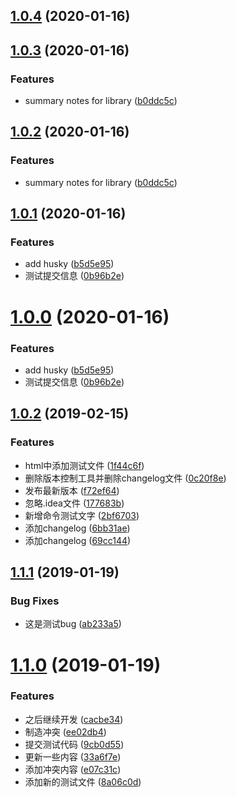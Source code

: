 ## [1.0.4](https://github.com/wangkaiwd/git-test/compare/v1.0.3...v1.0.4) (2020-01-16)



## [1.0.3](https://github.com/wangkaiwd/git-test/compare/v1.0.1...v1.0.3) (2020-01-16)


### Features

* summary notes for library ([b0ddc5c](https://github.com/wangkaiwd/git-test/commit/b0ddc5cfdeff35fb08dba635516b08b690949a4a))



## [1.0.2](https://github.com/wangkaiwd/git-test/compare/v1.0.1...v1.0.2) (2020-01-16)


### Features

* summary notes for library ([b0ddc5c](https://github.com/wangkaiwd/git-test/commit/b0ddc5cfdeff35fb08dba635516b08b690949a4a))



## [1.0.1](https://github.com/wangkaiwd/git-test/compare/v1.0.2...v1.0.1) (2020-01-16)


### Features

* add husky ([b5d5e95](https://github.com/wangkaiwd/git-test/commit/b5d5e95625a24fabb4028b21ba077299d4bba3dd))
* 测试提交信息 ([0b96b2e](https://github.com/wangkaiwd/git-test/commit/0b96b2e2e903a07dbcde0c2e908b0c190dabd400))



# [1.0.0](https://github.com/wangkaiwd/git-test/compare/v1.0.2...v1.0.0) (2020-01-16)


### Features

* add husky ([b5d5e95](https://github.com/wangkaiwd/git-test/commit/b5d5e95625a24fabb4028b21ba077299d4bba3dd))
* 测试提交信息 ([0b96b2e](https://github.com/wangkaiwd/git-test/commit/0b96b2e2e903a07dbcde0c2e908b0c190dabd400))



## [1.0.2](https://github.com/wangkaiwd/git-test/compare/v1.1.1...v1.0.2) (2019-02-15)


### Features

* html中添加测试文件 ([1f44c6f](https://github.com/wangkaiwd/git-test/commit/1f44c6fe913bebb849fa8b7bfebf4a6d28fedeec))
* 删除版本控制工具并删除changelog文件 ([0c20f8e](https://github.com/wangkaiwd/git-test/commit/0c20f8efec14bd59ba8f2f89029389f127b41963))
* 发布最新版本 ([f72ef64](https://github.com/wangkaiwd/git-test/commit/f72ef64b99424d958964d82ecda71d40eed2b757))
* 忽略.idea文件 ([177683b](https://github.com/wangkaiwd/git-test/commit/177683b8aa7fae4781d61410601ff628d30ea6ec))
* 新增命令测试文字 ([2bf6703](https://github.com/wangkaiwd/git-test/commit/2bf67032ece1f17de2bd16920c29e29f6795a2ad))
* 添加changelog ([6bb31ae](https://github.com/wangkaiwd/git-test/commit/6bb31aebcc6a37ed80bbb2263a847ee66ebf9464))
* 添加changelog ([69cc144](https://github.com/wangkaiwd/git-test/commit/69cc1447c74e180936a80b222920931a330616eb))



## [1.1.1](https://github.com/wangkaiwd/git-test/compare/v1.1.0...v1.1.1) (2019-01-19)


### Bug Fixes

* 这是测试bug ([ab233a5](https://github.com/wangkaiwd/git-test/commit/ab233a5a0681da6958882b34ac03281f38eeded9))



# [1.1.0](https://github.com/wangkaiwd/git-test/compare/33a6f7e174fa1d6ce882c192d2fc24b53ec61e7b...v1.1.0) (2019-01-19)


### Features

* 之后继续开发 ([cacbe34](https://github.com/wangkaiwd/git-test/commit/cacbe34e4b48458881daed904fc505d45a5e13f6))
* 制造冲突 ([ee02db4](https://github.com/wangkaiwd/git-test/commit/ee02db4c277f9ca4cda19ac8d8f380471cde6cf9))
* 提交测试代码 ([9cb0d55](https://github.com/wangkaiwd/git-test/commit/9cb0d55f4b81387cbc926a5be3d1b77f1178935c))
* 更新一些内容 ([33a6f7e](https://github.com/wangkaiwd/git-test/commit/33a6f7e174fa1d6ce882c192d2fc24b53ec61e7b))
* 添加冲突内容 ([e07c31c](https://github.com/wangkaiwd/git-test/commit/e07c31cb9a841c31832780b4e869594fc882ce60))
* 添加新的测试文件 ([8a06c0d](https://github.com/wangkaiwd/git-test/commit/8a06c0dba822604c118f8fbe1ed3799882522035))



